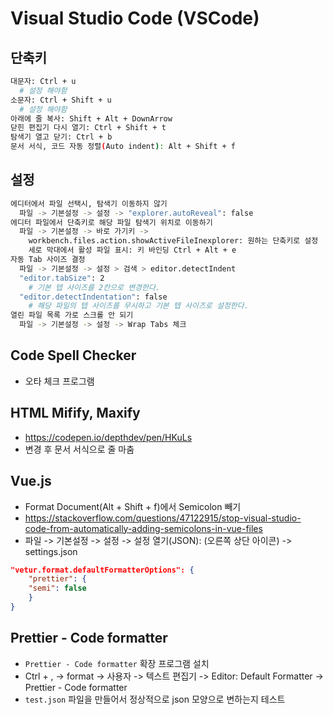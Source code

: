 # Visual Studio Code (VSCode)

## 단축키
```sh
대문자: Ctrl + u
  # 설정 해야함
소문자: Ctrl + Shift + u
  # 설정 해야함
아래에 줄 복사: Shift + Alt + DownArrow
닫힌 편집기 다시 열기: Ctrl + Shift + t
탐색기 열고 닫기: Ctrl + b
문서 서식, 코드 자동 정렬(Auto indent): Alt + Shift + f
```

## 설정
```sh
에디터에서 파일 선택시, 탐색기 이동하지 않기
  파일 -> 기본설정 -> 설정 -> "explorer.autoReveal": false
에디터 파일에서 단축키로 해당 파일 탐색기 위치로 이동하기
  파일 -> 기본설정 -> 바로 가기키 ->
    workbench.files.action.showActiveFileInexplorer: 원하는 단축키로 설정
    세로 막대에서 활성 파일 표시: 키 바인딩 Ctrl + Alt + e
자동 Tab 사이즈 결정
  파일 -> 기본설정 -> 설정 > 검색 > editor.detectIndent
  "editor.tabSize": 2
    # 기본 텝 사이즈를 2칸으로 변경한다.
  "editor.detectIndentation": false
    # 해당 파일의 텝 사이즈를 무시하고 기본 텝 사이즈로 설정한다.
열린 파일 목록 가로 스크롤 안 되기
  파일 -> 기본설정 -> 설정 -> Wrap Tabs 체크
```

## Code Spell Checker
* 오타 체크 프로그램

## HTML Mifify, Maxify
* https://codepen.io/depthdev/pen/HKuLs
* 변경 후 문서 서식으로 줄 마춤

## Vue.js
* Format Document(Alt + Shift + f)에서 Semicolon 빼기
* https://stackoverflow.com/questions/47122915/stop-visual-studio-code-from-automatically-adding-semicolons-in-vue-files
* 파일 -> 기본설정 -> 설정 -> 설정 열기(JSON): (오른쪽 상단 아이콘) -> settings.json
```json
"vetur.format.defaultFormatterOptions": {
    "prettier": {
    "semi": false
    }
}
```

## Prettier - Code formatter
* `Prettier - Code formatter` 확장 프로그램 설치
* Ctrl + , -> format -> 사용자 -> 텍스트 편집기 -> Editor: Default Formatter -> Prettier - Code formatter
* `test.json` 파일을 만들어서 정상적으로 json 모양으로 변하는지 테스트

